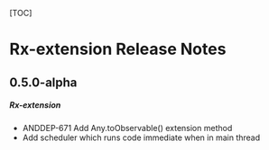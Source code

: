 [TOC]
# Rx-extension Release Notes
## 0.5.0-alpha
##### Rx-extension
* ANDDEP-671 Add Any.toObservable() extension method
* Add scheduler which runs code immediate when in main thread